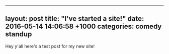 ----
layout: post
title:  "I've started a site!"
date:   2016-05-14 14:06:58 +1000
categories: comedy standup
----
Hey y'all here's a test post for my new site!

